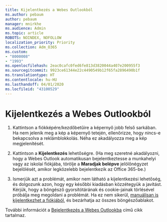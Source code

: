 ```yaml
---
title: Kijelentkezés a Webes Outlookból
ms.author: pebaum
author: pebaum
manager: mnirkhe
ms.audience: Admin
ms.topic: article
ROBOTS: NOINDEX, NOFOLLOW
localization_priority: Priority
ms.collection: Adm_O365
ms.custom:
- "8000008"
- "1993"
ms.openlocfilehash: 2eac0cafc0fed6fe813d3820044a407e200955f3
ms.sourcegitcommit: 9923ce61344e22c4490549b12f65fa2896490b1f
ms.translationtype: HT
ms.contentlocale: hu-HU
ms.lasthandoff: 04/01/2020
ms.locfileid: "43100529"
---
```

# <a name="sign-out-of-outlook-on-the-web"></a>Kijelentkezés a Webes Outlookból

1. Kattintson a fiókképére/kezdőbetűire a képernyő jobb felső sarkában. Ha nem jelenik meg a kép a képernyő tetején, ellenőrizze, hogy nincs-e bekapcsolva a reklámblokkolás. Néha ez akadályozza meg a kép megjelenítését.

2. Kattintson a **Kijelentkezés** lehetőségre. (Ha meg szeretné akadályozni, hogy a Webes Outlook automatikusan bejelentkeztesse a munkahelyi vagy az iskolai fiókjába, törölje a **Maradjak belépve** jelölőnégyzet bejelölését, amikor legközelebb bejelentkezik az Office 365-be.)

3. Ismerjük azt a problémát, amikor nem látható a kijelentkezési lehetőség, és dolgozunk azon, hogy egy későbbi kiadásban közzétegyük a javítást.  Kérjük, hogy a böngésző gyorsítótárának és cookie-jainak törlésével próbálja meg megoldani a problémát.  Ha ez nem sikerül, [manuálisan is kijelentkezhet a fiókjából](https://login.live.com/logout.srf), és bezárhatja az összes böngészőablakot.

További információt a [Bejelentkezés a Webes Outlookba](https://support.office.com/article/how-to-sign-in-to-outlook-on-the-web-763fab4d-0138-4814-b450-37fc286bcb79) című cikk tartalmaz.
